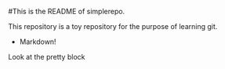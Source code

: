﻿#This is the README of simplerepo.

This repository is a toy repository for the purpose of learning git.

* Markdown!

Look at the pretty block
